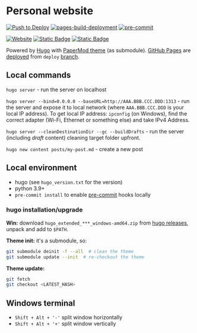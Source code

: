 # Personal website

[![Push to Deploy](https://github.com/AndreyNautilus/AndreyNautilus.github.io/actions/workflows/push-to-deploy.yaml/badge.svg)](https://github.com/AndreyNautilus/AndreyNautilus.github.io/actions/workflows/push-to-deploy.yaml)
[![pages-build-deployment](https://github.com/AndreyNautilus/AndreyNautilus.github.io/actions/workflows/pages/pages-build-deployment/badge.svg?branch=deploy)](https://github.com/AndreyNautilus/AndreyNautilus.github.io/actions/workflows/pages/pages-build-deployment)
[![pre-commit](https://img.shields.io/badge/pre--commit-enabled-brightgreen?logo=pre-commit)](https://github.com/pre-commit/pre-commit)

[![Website](https://img.shields.io/website?url=https%3A%2F%2Fandreynautilus.github.io%2F&label=andreynautilus.github.io)](https://andreynautilus.github.io/)
[![Static Badge](https://img.shields.io/badge/%D0%AF%D0%BD%D0%B4%D0%B5%D0%BA%D1%81.%D0%9C%D0%B5%D1%82%D1%80%D0%B8%D0%BA%D0%B0-FFCC00)](https://metrika.yandex.ru/)
[![Static Badge](https://img.shields.io/badge/Google_Analytics-757575?logo=googleanalytics)](https://analytics.google.com/)

Powered by [Hugo](https://gohugo.io/getting-started/quick-start/) with [PaperMod theme](https://github.com/adityatelange/hugo-PaperMod) (as submodule).
[GitHub Pages](https://docs.github.com/en/pages) are [deployed](https://github.com/AndreyNautilus/AndreyNautilus.github.io/deployments) from `deploy` [branch](https://github.com/AndreyNautilus/AndreyNautilus.github.io/tree/deploy).

## Local commands

`hugo server` - run the server on localhost

`hugo server --bind=0.0.0.0 --baseURL=http://AAA.BBB.CCC.DDD:1313` - run the server and expose it to local network
(where `AAA.BBB.CCC.DDD` is your local IP address). To get local IP address: `ipconfig` (on Windows),
find the correct adapter (Wi-Fi, Ethernet or something else) and take IPv4 Address.

`hugo server --cleanDestinationDir --gc --buildDrafts` - run the server (including _draft_ content) cleaning target folder upfront.

`hugo new content posts/my-post.md` - create a new post

## Local environment

- hugo (see `hugo_version.txt` for the version)
- python 3.9+
- `pre-commit install` to enable [pre-commit](https://pre-commit.com/) hooks locally

### hugo installation/upgrade

**Win:** download `hugo_extended_***_windows-amd64.zip` from [hugo releases](https://github.com/gohugoio/hugo/releases),
unpack and add to `$PATH`.

**Theme init:** it's a submodule, so:

```bash
git submodule deinit -f --all  # clean the theme
git submodule update --init  # re-checkout the theme
```

**Theme update:**

```bash
git fetch
git checkout <LATEST_HASH>
```

## Windows terminal

- `Shift + Alt + '-'` split window horizontally
- `Shift + Alt + '+'` split window vertically
